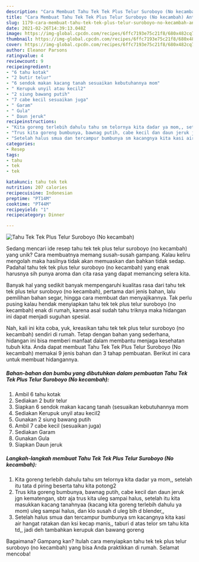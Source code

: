 ```yaml
---
description: "Cara Membuat Tahu Tek Tek Plus Telur Suroboyo (No kecambah) Anti Gagal"
title: "Cara Membuat Tahu Tek Tek Plus Telur Suroboyo (No kecambah) Anti Gagal"
slug: 1179-cara-membuat-tahu-tek-tek-plus-telur-suroboyo-no-kecambah-anti-gagal
date: 2021-02-26T14:39:13.048Z
image: https://img-global.cpcdn.com/recipes/6ffc7193e75c21f8/680x482cq70/tahu-tek-tek-plus-telur-suroboyo-no-kecambah-foto-resep-utama.jpg
thumbnail: https://img-global.cpcdn.com/recipes/6ffc7193e75c21f8/680x482cq70/tahu-tek-tek-plus-telur-suroboyo-no-kecambah-foto-resep-utama.jpg
cover: https://img-global.cpcdn.com/recipes/6ffc7193e75c21f8/680x482cq70/tahu-tek-tek-plus-telur-suroboyo-no-kecambah-foto-resep-utama.jpg
author: Eleanor Parsons
ratingvalue: 4
reviewcount: 9
recipeingredient:
- "6 tahu kotak"
- "2 butir telur"
- "6 sendok makan kacang tanah sesuaikan kebutuhannya mom"
- " Kerupuk unyil atau kecil2"
- "2 siung bawang putih"
- "7 cabe kecil sesuaikan juga"
- " Garam"
- " Gula"
- " Daun jeruk"
recipeinstructions:
- "Kita goreng terlebih dahulu tahu sm telornya kita dadar ya mom,, setelah itu tata d piring beserta tahu kita potong2"
- "Trus kita goreng bumbunya, bawnag putih, cabe kecil dan daun jeruk jgn kematengan, sbtr aja trus kita uleg sampai halus, setelah itu kita masukkan kacang tanahnyaa (kacang kita goreng terlebih dahulu ya mom) uleg sampai halus, dan klo susah d uleg blh d blender,,"
- "Setelah halus smua dan tercampur bumbunya sm kacangnya kita kasi air hangat ratakan dan ksi kecap manis,, taburi d atas telor sm tahu kita td,, jadi deh tambahkan kerupuk dan bawang goreng"
categories:
- Resep
tags:
- tahu
- tek
- tek

katakunci: tahu tek tek 
nutrition: 207 calories
recipecuisine: Indonesian
preptime: "PT14M"
cooktime: "PT44M"
recipeyield: "1"
recipecategory: Dinner

---
```



![Tahu Tek Tek Plus Telur Suroboyo (No kecambah)](https://img-global.cpcdn.com/recipes/6ffc7193e75c21f8/680x482cq70/tahu-tek-tek-plus-telur-suroboyo-no-kecambah-foto-resep-utama.jpg)

Sedang mencari ide resep tahu tek tek plus telur suroboyo (no kecambah) yang unik? Cara membuatnya memang susah-susah gampang. Kalau keliru mengolah maka hasilnya tidak akan memuaskan dan bahkan tidak sedap. Padahal tahu tek tek plus telur suroboyo (no kecambah) yang enak harusnya sih punya aroma dan cita rasa yang dapat memancing selera kita.

Banyak hal yang sedikit banyak mempengaruhi kualitas rasa dari tahu tek tek plus telur suroboyo (no kecambah), pertama dari jenis bahan, lalu pemilihan bahan segar, hingga cara membuat dan menyajikannya. Tak perlu pusing kalau hendak menyiapkan tahu tek tek plus telur suroboyo (no kecambah) enak di rumah, karena asal sudah tahu triknya maka hidangan ini dapat menjadi suguhan spesial.




Nah, kali ini kita coba, yuk, kreasikan tahu tek tek plus telur suroboyo (no kecambah) sendiri di rumah. Tetap dengan bahan yang sederhana, hidangan ini bisa memberi manfaat dalam membantu menjaga kesehatan tubuh kita. Anda dapat membuat Tahu Tek Tek Plus Telur Suroboyo (No kecambah) memakai 9 jenis bahan dan 3 tahap pembuatan. Berikut ini cara untuk membuat hidangannya.

<!--inarticleads1-->

##### Bahan-bahan dan bumbu yang dibutuhkan dalam pembuatan Tahu Tek Tek Plus Telur Suroboyo (No kecambah):

1. Ambil 6 tahu kotak
1. Sediakan 2 butir telur
1. Siapkan 6 sendok makan kacang tanah (sesuaikan kebutuhannya mom
1. Sediakan  Kerupuk unyil atau kecil2
1. Gunakan 2 siung bawang putih
1. Ambil 7 cabe kecil (sesuaikan juga)
1. Sediakan  Garam
1. Gunakan  Gula
1. Siapkan  Daun jeruk




<!--inarticleads2-->

##### Langkah-langkah membuat Tahu Tek Tek Plus Telur Suroboyo (No kecambah):

1. Kita goreng terlebih dahulu tahu sm telornya kita dadar ya mom,, setelah itu tata d piring beserta tahu kita potong2
1. Trus kita goreng bumbunya, bawnag putih, cabe kecil dan daun jeruk jgn kematengan, sbtr aja trus kita uleg sampai halus, setelah itu kita masukkan kacang tanahnyaa (kacang kita goreng terlebih dahulu ya mom) uleg sampai halus, dan klo susah d uleg blh d blender,,
1. Setelah halus smua dan tercampur bumbunya sm kacangnya kita kasi air hangat ratakan dan ksi kecap manis,, taburi d atas telor sm tahu kita td,, jadi deh tambahkan kerupuk dan bawang goreng




Bagaimana? Gampang kan? Itulah cara menyiapkan tahu tek tek plus telur suroboyo (no kecambah) yang bisa Anda praktikkan di rumah. Selamat mencoba!
